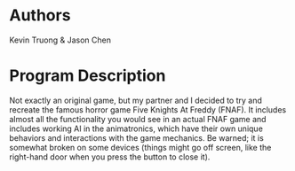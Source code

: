 # Authors
Kevin Truong & Jason Chen

# Program Description
Not exactly an original game, but my partner and I decided to try and recreate the famous horror game Five Knights At Freddy (FNAF). It includes almost all the functionality you would see in an actual FNAF game and includes working AI in the animatronics, which have their own unique behaviors and interactions with the game mechanics. Be warned; it is somewhat broken on some devices (things might go off screen, like the right-hand door when you press the button to close it).

